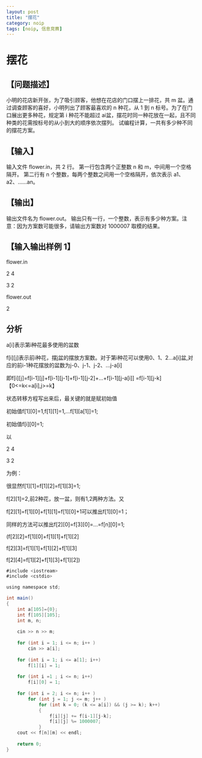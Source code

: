 ```yaml
---
layout: post
title: "摆花" 
category: noip
tags: [noip, 信息竞赛]
---
```


# 摆花

## 【问题描述】

小明的花店新开张，为了吸引顾客，他想在花店的门口摆上一排花，共 m 盆。通过调查顾客的喜好，小明列出了顾客最喜欢的 n 种花，从 1 到 n 标号。为了在门口展出更多种花，规定第 i 种花不能超过 ai盆，摆花时同一种花放在一起，且不同种类的花需按标号的从小到大的顺序依次摆列。
试编程计算，一共有多少种不同的摆花方案。

## 【输入】

输入文件 flower.in，共 2 行。
第一行包含两个正整数 n 和 m，中间用一个空格隔开。
第二行有 n 个整数，每两个整数之间用一个空格隔开，依次表示 a1、a2、……an。

## 【输出】
输出文件名为 flower.out。
输出只有一行，一个整数，表示有多少种方案。注意：因为方案数可能很多，请输出方案数对 1000007 取模的结果。

## 【输入输出样例 1】

flower.in

2 4

3 2

flower.out

2

## 分析
 
a[i]表示第i种花最多使用的盆数

f[i][j]表示前i种花，摆j盆的摆放方案数。对于第i种花可以使用0、1、2...a[i]盆,对应的前i-1种花摆放的盆数为j-0、j-1、j-2、...j-a[i]

即f[i][j]=f[i-1][j]+f[i-1][j-1]+f[i-1][j-2]+...+f[i-1][j-a[i]] =f[i-1][j-k] 【0<=k<=a[i],j>=k】

状态转移方程写出来后，最关键的就是赋初始值

初始值f[1][0]=1,f[1][1]=1,...f[1][a[1]]=1; 

初始值f[i][0]=1;

以

2 4

3 2

为例：

很显然f[1][1]=f[1][2]=f[1][3]=1;

f[2][1]=2,前2种花，放一盆，则有1,2两种方法。又

f[2][1]=f[1][0]+f[1][1]=f[1][0]+1可以推出f[1][0]=1；

同样的方法可以推出f[2][0]=f[3][0]=...=f[n][0]=1;

(f[2][2]=f[1][0]+f[1][1]+f[1][2]

f[2][3]=f[1][1]+f[1][2]+f[1][3]

f[2][4]=f[1][2]+f[1][3]+f[1][2])

```Java
#include <iostream>
#include <cstdio>

using namespace std;

int main()
{
    int a[105]={0};
    int f[105][105];
    int m, n;
    
    cin >> n >> m;
    
    for (int i = 1; i <= n; i++ )
        cin >> a[i];
    
    for (int i = 1; i <= a[1]; i++)
        f[1][i] = 1;
    
    for (int i =1 ; i <= n; i++)
        f[i][0] = 1;
    
    for (int i = 2; i <= n; i++ )
        for (int j = 1; j <= m; j++ )
            for (int k = 0; (k <= a[i]) && (j >= k); k++)
            {
                f[i][j] += f[i-1][j-k];
                f[i][j] %= 1000007;
            }
    cout << f[n][m] << endl;
    
    return 0;
}
```

